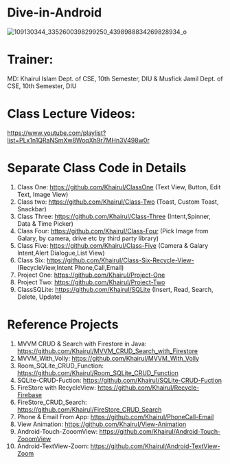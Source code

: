 # Dive-in-Android
![109130344_3352600398299250_4398988834269828934_o](https://user-images.githubusercontent.com/48696824/96034429-5ab13680-0e83-11eb-89bb-24be26d51553.jpg)


# Trainer:
MD: Khairul Islam
Dept. of CSE, 10th Semester, DIU
 &
Musfick Jamil
Dept. of CSE, 10th Semester, DIU 

# Class Lecture Videos:
https://www.youtube.com/playlist?list=PLx1n1QRaNSmXw8WoqXh9r7MHn3V498w0r

# Separate Class Code in Details
01. Class One: https://github.com/KhairuI/ClassOne (Text View, Button, Edit Text, Image View)
02. Class two: https://github.com/KhairuI/Class-Two (Toast, Custom Toast, Snackbar)
03. Class Three: https://github.com/KhairuI/Class-Three (Intent,Spinner, Data & Time Picker)
04. Class Four: https://github.com/KhairuI/Class-Four (Pick Image from Galary, by camera, drive etc by third party library)
05. Class Five: https://github.com/KhairuI/Class-Five (Camera & Galary Intent,Alert Dialogue,List View)
06. Class Six: https://github.com/KhairuI/Class-Six-Recycle-View- (RecycleView,Intent Phone,Call,Email)
07. Project One: https://github.com/KhairuI/Project-One
08. Project Two: https://github.com/KhairuI/Project-Two
09. ClassSQLite: https://github.com/KhairuI/SQLite (Insert, Read, Search, Delete, Update)

# Reference Projects
01. MVVM CRUD & Search with Firestore in Java: https://github.com/KhairuI/MVVM_CRUD_Search_with_Firestore
02. MVVM_With_Volly: https://github.com/KhairuI/MVVM_With_Volly
03. Room_SQLite_CRUD_Function: https://github.com/KhairuI/Room_SQLite_CRUD_Function
04. SQLite-CRUD-Fuction: https://github.com/KhairuI/SQLite-CRUD-Fuction
05. FireStore with RecycleView: https://github.com/KhairuI/Recycle-Firebase
06. FireStore_CRUD_Search: https://github.com/KhairuI/FireStore_CRUD_Search
07. Phone & Email From App: https://github.com/KhairuI/PhoneCall-Email
08. View Animation: https://github.com/KhairuI/View-Animation
09. Android-Touch-ZooomView: https://github.com/KhairuI/Android-Touch-ZooomView
10. Android-TextView-Zoom: https://github.com/KhairuI/Android-TextView-Zoom
